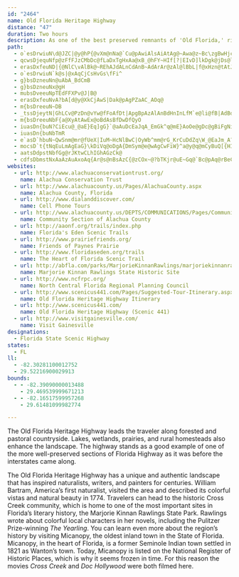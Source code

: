 ```yaml
---
id: "2464"
name: Old Florida Heritage Highway
distance: "47"
duration: Two hours
description: As one of the best preserved remnants of 'Old Florida,' rich in natural beauty and steeped in tradition, the Old Florida Heritage Highway offers a unique opportunity for byway travelers wanting to return to Florida's roots.
path:
  - o`esDrwiuN\d@JZC|@y@hP{@vXm@nNa@`Cu@pAwiAlsAiAtAg@~Awa@z~Bc\zgBwHjc@oCnNeK`l@_Jpe@k@fBqAjCcBxB_CnB}A|@_Cz@wHfAo@XYd@
  - qcwsDjequNfp@zFfFJzCMbDc@fLaDxTgHxAa@xB_@hFY~HIf[?|EIvD]lkDgk@jDs@lGaBtFmB`GkC|c@oVz@_@pCeBhFuEbDaE~GmKfk@_~@bCeDbDsClCyAhA_@nA[|BWrAGrORvHQrCYvCm@lFeBzGgDtDqCbB{AdFgGlGgJ
  - erasDxfeuND|{@NlC\vAlBk@~REhAJdALnCdAnB~AdArAr@zAl@lBbL|f@xHzn@tAtJZfAd@dA`BpBp@f@hBp@`BN`QG
  - o`esDrwiuN`k@s|@xAqCjCsHvGs\fFi^
  - g}bsDzneuNn@uAbA_BdCmB
  - g}bsDzneuNx@gH
  - mubsDveeuNpTEdFFXPv@J|B@
  - erasDxfeuNvA?bA[d@y@XkCjAwS|Dak@pAgPZaAC_AOq@
  - m{bsDreeuN~DB
  - _tssDjeytN|GhLCv@PzDn@vYw@fFoAfDt|ApgBpAzAlAnBdHnInLfM`e@li@fB|AdBdAlEpBvBl@dCj@`DZfU|@`Nz@vHRlLt@hGt@tE|@jKbD`KvDr`Al\|FpC|CbBvLvHxf@rYxO~JjIhEtXfLrJjCrCf@|Gr@vGVxXC
  - m{bsDreeuNbF{a@XyAtAwEx@oBdAsBfDwDfQyO
  - iuasDn{buN?CiEcu@_@aE}Eq]gG}`@aAuDcEaJqA_EmGk^q@mE}AoOe@gDc@gBiFgNiAyD
  - iuasDn{buNbTmR
  - e`asD`hbuN~QwSnm@mr@fUeX|IuM~HcNlBwC|OyWb^mm@rG_KrCuDdZq\W_@EaJm_A?sBJcCx@gJhHmEvBuBn@uJlEi@BmAa@S@uHfDcGlByfBbZ}BPoCO}@MeIyBcDs@_Uy@
  - mocsD`t{tNqEuLmAgEaG}\kDiVq@oDgA{DmSym@e@wAgCwFiW}^a@y@q@mCyBuQ[{HI}q@SkB
  - aatsDdpstNbfGg@rJKtwCLhIGhAGzCk@
  - cdfsDbmstNxAaAzAuAxoAq{Ar@s@nBsAzC{@zCOx~@?bTKjr@uE~Gq@`Bc@pAq@rBeCj@gA`@mA^mC?eP
websites:
  - url: http://www.alachuaconservationtrust.org/
    name: Alachua Conservation Trust
  - url: http://www.alachuacounty.us/Pages/AlachuaCounty.aspx
    name: Alachua County, Florida
  - url: http://www.dialanddiscover.com/
    name: Cell Phone Tours
  - url: http://www.alachuacounty.us/DEPTS/COMMUNICATIONS/Pages/Communications.aspx
    name: Community Section of Alachua County
  - url: http://aaonf.org/trails/index.php
    name: Florida's Eden Scenic Trails
  - url: http://www.prairiefriends.org/
    name: Friends of Paynes Prairie
  - url: http://www.floridaseden.org/trails
    name: The Heart of Florida Scenic Trail
  - url: http://abfla.com/parks/MarjorieKinnanRawlings/marjoriekinnanrawlings.html
    name: Marjorie Kinnan Rawlings State Historic Site
  - url: http://www.ncfrpc.org/
    name: North Central Florida Regional Planning Council
  - url: http://www.scenicus441.com/Pages/Suggested-Tour-Itinerary.aspx
    name: Old Florida Heritage Highway Itinerary
  - url: http://www.scenicus441.com/
    name: Old Florida Heritage Highway (Scenic 441)
  - url: http://www.visitgainesville.com/
    name: Visit Gainesville
designations:
  - Florida State Scenic Highway
states:
  - FL
ll:
  - -82.30281100012752
  - 29.52216900029913
bounds:
  - - -82.39090000013488
    - 29.469539999671213
  - - -82.16517599957268
    - 29.61481099982774

---
```


The Old Florida Heritage Highway leads the traveler along forested and pastoral countryside. Lakes, wetlands, prairies, and rural homesteads also enhance the landscape. The highway stands as a good example of one of the more well-preserved sections of Florida Highway as it was before the interstates came along.

The Old Florida Heritage Highway has a unique and authentic landscape that has inspired naturalists, writers, and painters for centuries. William Bartram, America’s first naturalist, visited the area and described its colorful vistas and natural beauty in 1774. Travelers can head to the historic Cross Creek community, which is home to one of the most important sites in Florida’s literary history, the Marjorie Kinnan Rawlings State Park. Rawlings wrote about colorful local characters in her novels, including the Pulitzer Prize-winning _The Yearling_. You can learn even more about the region’s history by visiting Micanopy, the oldest inland town in the State of Florida. Micanopy, in the heart of Florida, is a former Seminole Indian town settled in 1821 as Wanton’s town. Today, Micanopy is listed on the National Register of Historic Places, which is why it seems frozen in time. For this reason the movies _Cross Creek_ and _Doc Hollywood_ were both filmed here.
